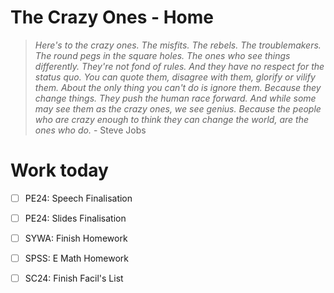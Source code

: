 # The Crazy Ones - Home
 > *Here's to the crazy ones. The misfits. The rebels. The troublemakers. The round pegs in the square holes. The ones who see things differently. They're not fond of rules. And they have no respect for the status quo. You can quote them, disagree with them, glorify or vilify them. About the only thing you can't do is ignore them. Because they change things. They push the human race forward. And while some may see them as the crazy ones, we see genius. Because the people who are crazy enough to think they can change the world, are the ones who do.* - Steve Jobs
 
# Work today
- [ ] PE24: Speech Finalisation
- [ ] PE24: Slides Finalisation
- [ ] SYWA: Finish Homework
- [ ] SPSS: E Math Homework
- [ ] SC24: Finish Facil's List



